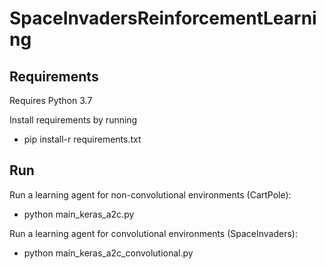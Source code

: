 # SpaceInvadersReinforcementLearning
## Requirements
Requires Python 3.7

Install requirements by running 
  * pip install-r requirements.txt

## Run
Run a learning agent for non-convolutional environments (CartPole): 
  * python main_keras_a2c.py
  
Run a learning agent for convolutional environments (SpaceInvaders): 
  * python main_keras_a2c_convolutional.py
